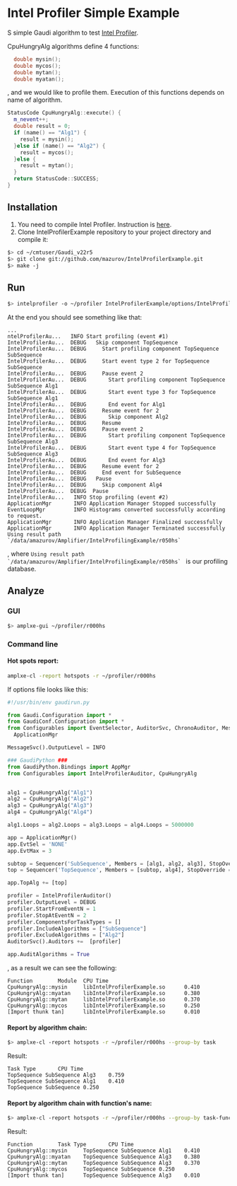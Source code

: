 Intel Profiler Simple Example
================================================================================
S simple Gaudi algorithm to test  [Intel Profiler][profiler].

CpuHungryAlg algorithms define 4 functions:

```cpp
  double mysin();
  double mycos();
  double mytan();
  double myatan();
```

, and  we would like to profile them. Execution of this functions depends on
name of algorithm.

```cpp
StatusCode CpuHungryAlg::execute() {
  m_nevent++;
  double result = 0;
  if (name() == "Alg1") {
    result = mysin();
  }else if (name() == "Alg2") {
    result = mycos();
  }else {
    result = mytan();
  }
  return StatusCode::SUCCESS;
}
```


Installation
--------------------------------------------------------------------------------
1. You need to compile Intel Profiler. Instruction is [here][profiler].
2. Clone IntelProfilerExample repository to your project directory and compile it:

```sh
$> cd ~/cmtuser/Gaudi_v22r5
$> git clone git://github.com/mazurov/IntelProfilerExample.git
$> make -j
```

Run
--------------------------------------------------------------------------------
```sh
$> intelprofiler -o ~/profiler IntelProfilerExample/options/IntelProfilerExample.py 
```
At the end you should see something like that:

```
...
ntelProfilerAu...   INFO Start profiling (event #1)
IntelProfilerAu...  DEBUG   Skip component TopSequence
IntelProfilerAu...  DEBUG     Start profiling component TopSequence SubSequence
IntelProfilerAu...  DEBUG     Start event type 2 for TopSequence SubSequence
IntelProfilerAu...  DEBUG     Pause event 2
IntelProfilerAu...  DEBUG       Start profiling component TopSequence SubSequence Alg1
IntelProfilerAu...  DEBUG       Start event type 3 for TopSequence SubSequence Alg1
IntelProfilerAu...  DEBUG       End event for Alg1
IntelProfilerAu...  DEBUG     Resume event for 2
IntelProfilerAu...  DEBUG       Skip component Alg2
IntelProfilerAu...  DEBUG     Resume
IntelProfilerAu...  DEBUG     Pause event 2
IntelProfilerAu...  DEBUG       Start profiling component TopSequence SubSequence Alg3
IntelProfilerAu...  DEBUG       Start event type 4 for TopSequence SubSequence Alg3
IntelProfilerAu...  DEBUG       End event for Alg3
IntelProfilerAu...  DEBUG     Resume event for 2
IntelProfilerAu...  DEBUG     End event for SubSequence
IntelProfilerAu...  DEBUG   Pause
IntelProfilerAu...  DEBUG     Skip component Alg4
IntelProfilerAu...  DEBUG  Pause
IntelProfilerAu...   INFO Stop profiling (event #2)
ApplicationMgr       INFO Application Manager Stopped successfully
EventLoopMgr         INFO Histograms converted successfully according to request.
ApplicationMgr       INFO Application Manager Finalized successfully
ApplicationMgr       INFO Application Manager Terminated successfully
Using result path `/data/amazurov/Amplifier/IntelProfilingExample/r050hs`
```
, where ``Using result path `/data/amazurov/Amplifier/IntelProfilingExample/r050hs` `` 
is our profiling database.

Analyze
--------------------------------------------------------------------------------
### GUI
```sh
$> amplxe-gui ~/profiler/r000hs
```

### Command line

#### Hot spots report:

```sh
amplxe-cl -report hotspots -r ~/profiler/r000hs
```

If options file looks like this:

```python
#!/usr/bin/env gaudirun.py

from Gaudi.Configuration import *
from GaudiConf.Configuration import *
from Configurables import EventSelector, AuditorSvc, ChronoAuditor, MessageSvc,\
  ApplicationMgr

MessageSvc().OutputLevel = INFO

### GaudiPython ###
from GaudiPython.Bindings import AppMgr
from Configurables import IntelProfilerAuditor, CpuHungryAlg


alg1 = CpuHungryAlg("Alg1")
alg2 = CpuHungryAlg("Alg2")
alg3 = CpuHungryAlg("Alg3")
alg4 = CpuHungryAlg("Alg4")

alg1.Loops = alg2.Loops = alg3.Loops = alg4.Loops = 5000000

app = ApplicationMgr()
app.EvtSel = 'NONE'
app.EvtMax = 3

subtop = Sequencer('SubSequence', Members = [alg1, alg2, alg3], StopOverride = True )
top = Sequencer('TopSequence', Members = [subtop, alg4], StopOverride = True )

app.TopAlg += [top]

profiler = IntelProfilerAuditor()
profiler.OutputLevel = DEBUG
profiler.StartFromEventN = 1
profiler.StopAtEventN = 2
profiler.ComponentsForTaskTypes = []
profiler.IncludeAlgorithms = ["SubSequence"]
profiler.ExcludeAlgorithms = ["Alg2"]
AuditorSvc().Auditors +=  [profiler]

app.AuditAlgorithms = True
```

, as a result we can see the following:

```
Function        Module  CPU Time
CpuHungryAlg::mysin     libIntelProfilerExample.so      0.410
CpuHungryAlg::myatan    libIntelProfilerExample.so      0.380
CpuHungryAlg::mytan     libIntelProfilerExample.so      0.370
CpuHungryAlg::mycos     libIntelProfilerExample.so      0.250
[Import thunk tan]      libIntelProfilerExample.so      0.010
```

#### Report by algorithm chain:

```sh
$> amplxe-cl -report hotspots -r ~/profiler/r000hs --group-by task
```

Result:

```
Task Type       CPU Time
TopSequence SubSequence Alg3    0.759
TopSequence SubSequence Alg1    0.410
TopSequence SubSequence 0.250
```

#### Report by algorithm chain with function's name:

```sh
$> amplxe-cl -report hotspots -r ~/profiler/r000hs --group-by task-function
```

Result:

```
Function        Task Type       CPU Time
CpuHungryAlg::mysin     TopSequence SubSequence Alg1    0.410
CpuHungryAlg::myatan    TopSequence SubSequence Alg3    0.380
CpuHungryAlg::mytan     TopSequence SubSequence Alg3    0.370
CpuHungryAlg::mycos     TopSequence SubSequence 0.250
[Import thunk tan]      TopSequence SubSequence Alg3    0.010
```


[profiler]: https://github.com/mazurov/IntelProfiler